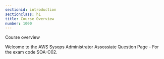 ```yaml
---
sectionid: introduction
sectionclass: h1
title: Course Overview
number: 1000
---
```

Course overview

Welcome to the AWS Sysops Administrator Assossiate Question Page - For the exam code SOA-C02.